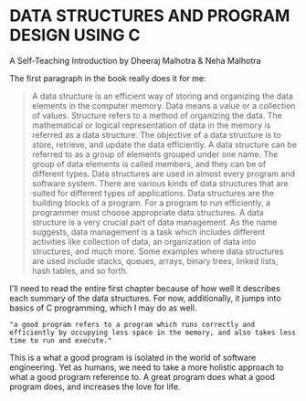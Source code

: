 # DATA STRUCTURES AND PROGRAM DESIGN USING C
A Self-Teaching Introduction by Dheeraj Malhotra & Neha Malhotra

The first paragraph in the book really does it for me:

> A data structure is an efficient way of storing and organizing the data elements in the computer memory. Data means a value or a collection of values.  Structure refers to a method of organizing the data. The mathematical or logical representation of data in the memory is referred as a data structure. The objective of a data structure is to store, retrieve, and update the data efficiently. A data structure can be referred to as a group of elements grouped under one name. The group of data elements is called members, and they can be of different types.  Data structures are used in almost every program and software system. There are various kinds of data structures that are suited for different types of applications.  Data structures are the building blocks of a program. For a program to run efficiently, a programmer must choose appropriate data structures. A data structure is a very crucial part of data management. As the name suggests, data management is a task which includes different activities like collection of data, an organization of data into structures, and much more. Some examples where data structures are used include stacks, queues, arrays, binary trees, linked lists, hash tables, and so forth.

I'll need to read the entire first chapter because of how well it describes each summary of the data structures. For now, additionally, it jumps into basics of C programming, which I may do as well.


`"a good program refers to a program which runs correctly and efficiently by occupying less space in the memory, and also takes less time to run and execute."`

This is a what a good program is isolated in the world of software engineering. Yet as humans, we need to take a more holistic approach to what a good program reference to. A great program does what a good program does, and increases the love for life.